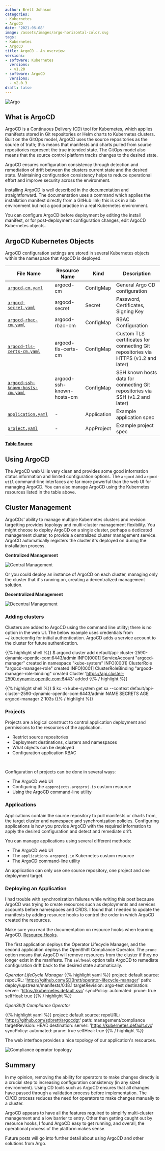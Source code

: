 ```yaml
---
author: Brett Johnson
categories:
- Kubernetes
- ArgoCD
date: "2021-06-08"
image: /assets/images/argo-horizontal-color.svg
tags:
- Kubernetes
- ArgoCD
title: ArgoCD - An overview
versions:
- software: Kubernetes
  versions:
  - v1.20
- software: ArgoCD
  versions:
  - v2.0.3
draft: false
---
```


![Argo](/assets/images/argo-horizontal-color.svg)


## What is ArgoCD

ArgoCD is a Continuous Delivery (CD) tool for Kubernetes, which applies manifests stored in Git repositories or Helm charts to Kubernetes clusters. Built on the GitOps model, ArgoCD uses the source repositories as the source of truth; this means that manifests and charts pulled from source repositories represent the true intended state. The GitOps model also means that the source control platform tracks changes to the desired state.

ArgoCD ensures configuration consistency through detection and remediation of drift between the clusters current state and the desired state. Maintaining configuration consistency helps to reduce operational effort and improve security across the environment.

Installing ArgoCD is well described in the [documentation](https://argo-cd.readthedocs.io/en/stable/) and straightforward. The documentation uses a command which applies the installation manifest directly from a GitHub link; this is ok in a lab environment but not a good practice in a real Kubernetes environment. 

You can configure ArgoCD before deployment by editing the install manifest, or for post-deployment configuration changes, edit ArgoCD Kubernetes objects.

## ArgoCD Kubernetes Objects

ArgoCD configuration settings are stored in several Kubernetes objects within the namespace that ArgoCD is deployed.

| File Name | Resource Name | Kind | Description |
|-----------|---------------|------|-------------|
| [`argocd-cm.yaml`](argocd-cm.yaml) | argocd-cm | ConfigMap | General Argo CD configuration |
| [`argocd-secret.yaml`](argocd-secret.yaml) | argocd-secret | Secret | Password, Certificates, Signing Key |
| [`argocd-rbac-cm.yaml`](argocd-rbac-cm.yaml) | argocd-rbac-cm | ConfigMap | RBAC Configuration |
| [`argocd-tls-certs-cm.yaml`](argocd-tls-certs-cm.yaml) | argocd-tls-certs-cm | ConfigMap | Custom TLS certificates for connecting Git repositories via HTTPS (v1.2 and later) |
| [`argocd-ssh-known-hosts-cm.yaml`](argocd-ssh-known-hosts-cm.yaml) | argocd-ssh-known-hosts-cm | ConfigMap | SSH known hosts data for connecting Git repositories via SSH (v1.2 and later) |
| [`application.yaml`](application.yaml) | - | Application | Example application spec |
| [`project.yaml`](project.yaml) | - | AppProject | Example project spec |

**[Table Source](https://argo-cd.readthedocs.io/en/stable/operator-manual/declarative-setup/#declarative-setup**)**


## Using ArgoCD

The ArgoCD web UI is very clean and provides some good information status information and limited configuration options. The `argocd` and `argocd-util` command-line interfaces are far more powerful than the web UI for managing ArgoCD. You can also manage ArgoCD using the Kubernetes resources listed in the table above.

## Cluster Management
ArgoCDs' ability to manage multiple Kubernetes clusters and revision targetting provides topology and multi-cluster management flexibility. You might choose to deploy ArgoCD on a single cluster, perhaps a dedicated management cluster, to provide a centralized cluster management service. ArgoCD automatically registers the cluster it's deployed on during the installation process.

**Centralized Management**

![Central Management](/assets/images/argocd-central.png)

Or you could deploy an instance of ArgoCD on each cluster, managing only the cluster that it's running on, creating a decentralized management solution. 

**Decentralized Management**

![Decentral Management](/assets/images/argocd-decentalized.png)

### Adding clusters

Clusters are added to ArgoCD using the command line utility; there is no option in the web UI. The below example uses credentials from ~/.kube/config for initial authentication. ArgoCD adds a service account to the cluster for future authentication.

{{% highlight shell %}}
$ argocd cluster add default/api-cluster-2590-dynamic-opentlc-com:6443/admin
INFO[0001] ServiceAccount "argocd-manager" created in namespace "kube-system"
INFO[0001] ClusterRole "argocd-manager-role" created
INFO[0001] ClusterRoleBinding "argocd-manager-role-binding" created
Cluster 'https://api.cluster-2590.dynamic.opentlc.com:6443' added
{{% / highlight %}}

{{% highlight shell %}}
$ kc -n kube-system get sa --context default/api-cluster-2590-dynamic-opentlc-com:6443/admin
NAME                                 SECRETS   AGE
argocd-manager                       2         103s
{{% / highlight %}}


### Projects

Projects are a logical construct to control application deployment and permissions to the resources of the application.
* Restrict source repositories
* Deployment destinations, clusters and namespaces
* What objects can be deployed
* Configuration application RBAC
<br>

Configuration of projects can be done in several ways:
* The ArgoCD web UI
* Configuring the `appprojects.argoproj.io` custom resource
* Using the ArgoCD command-line utility

### Applications

Applications contain the source repository to pull manifests or charts from, the target cluster and namespace and synchronization policies. Configuring applications is how you provide ArgoCD with the required information to apply the desired configuration and detect and remediate drift.

You can manage applications using several different methods:
* The ArgoCD web UI
* The `applications.argoproj.io`  Kubernetes custom resource
* The ArgoCD command-line utility

An application can only use one source repository, one project and one deployment target.

### Deploying an Application

I had trouble with synchronization failures while writing this post because ArgoCD was trying to create resources such as deployments and services accounts before namespaces and CRDS. I found that I needed to update the manifests by adding resource hooks to control the order in which ArgoCD created the resources. 

Make sure you read the documentation on resource hooks when learning ArgoCD. [Resource Hooks](https://argo-cd.readthedocs.io/en/stable/user-guide/resource_hooks/).

The first application deploys the Operator Lifecycle Manager, and the second application deploys the OpenShift Compliance Operator. 
The `prune` option means that ArgoCD will remove resources from the cluster if they no longer exist in the manifests.
The `selfHeal` option tells ArgoCD to remediate configuration drift back to the desired state automatically.

*Operator LifeCycle Manager*
{{% highlight yaml %}}
project: default
source:
  repoURL: 'https://github.com/SDBrett/operator-lifecycle-manager'
  path: deploy/upstream/manifests/0.18.1
  targetRevision: argo-test
destination:
  server: 'https://kubernetes.default.svc'
syncPolicy:
  automated:
    prune: true
    selfHeal: true
{{% / highlight %}}

*OpenShift Compliance Operator*

{{% highlight yaml %}}
project: default
source:
  repoURL: 'https://github.com/sdbrett/argocdgt'
  path: management/compliance
  targetRevision: HEAD
destination:
  server: 'https://kubernetes.default.svc'
syncPolicy:
  automated:
    prune: true
    selfHeal: true
{{% / highlight %}}

The web interface provides a nice topology of our application's resources.

![Compliance operator topology](/assets/images/compliance-operator-topology.png)


## Summary

In my opinion, removing the ability for operators to make changes directly is a crucial step to increasing configuration consistency (in any sized environment). Using CD tools such as ArgoCD ensures that all changes have passed through a validation process before implementation. The CI/CD process reduces the need for operators to make changes manually to a cluster.

ArgoCD appears to have all the features required to simplify multi-cluster management and a low barrier to entry. Other than getting caught out by resource hooks, I found ArgoCD easy to get running, and overall, the operational process of the platform makes sense.

Future posts will go into further detail about using ArgoCD and other solutions from Argo.
